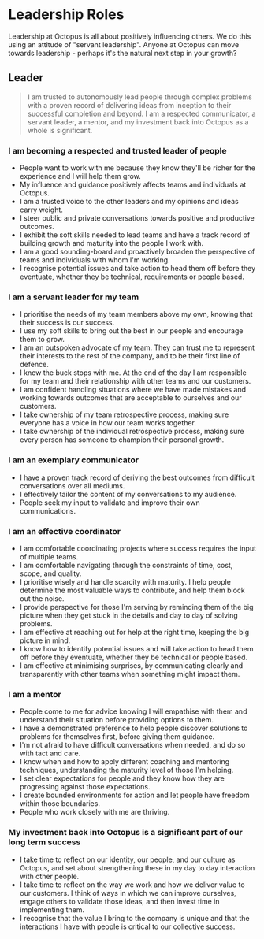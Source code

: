 # Leadership Roles

Leadership at Octopus is all about positively influencing others. We do this using an attitude of "servant leadership". Anyone at Octopus can move towards leadership - perhaps it's the natural next step in your growth?

## Leader

> I am trusted to autonomously lead people through complex problems with a proven record of delivering ideas from inception to their successful completion and beyond. I am a respected communicator, a servant leader, a mentor, and my investment back into Octopus as a whole is significant.

### I am becoming a respected and trusted leader of people

- People want to work with me because they know they'll be richer for the experience and I will help them grow.
- My influence and guidance positively affects teams and individuals at Octopus.
- I am a trusted voice to the other leaders and my opinions and ideas carry weight.
- I steer public and private conversations towards positive and productive outcomes.
- I exhibit the soft skills needed to lead teams and have a track record of building growth and maturity into the people I work with.
- I am a good sounding-board and proactively broaden the perspective of teams and individuals with whom I'm working.
- I recognise potential issues and take action to head them off before they eventuate, whether they be technical, requirements or people based.

### I am a servant leader for my team

- I prioritise the needs of my team members above my own, knowing that their success is our success.
- I use my soft skills to bring out the best in our people and encourage them to grow.
- I am an outspoken advocate of my team. They can trust me to represent their interests to the rest of the company, and to be their first line of defence.
- I know the buck stops with me. At the end of the day I am responsible for my team and their relationship with other teams and our customers.
- I am confident handling situations where we have made mistakes and working towards outcomes that are acceptable to ourselves and our customers.
- I take ownership of my team retrospective process, making sure everyone has a voice in how our team works together.
- I take ownership of the individual retrospective process, making sure every person has someone to champion their personal growth.

### I am an exemplary communicator

- I have a proven track record of deriving the best outcomes from difficult conversations over all mediums.
- I effectively tailor the content of my conversations to my audience.
- People seek my input to validate and improve their own communications.

### I am an effective coordinator

- I am comfortable coordinating projects where success requires the input of multiple teams.
- I am comfortable navigating through the constraints of time, cost, scope, and quality.
- I prioritise wisely and handle scarcity with maturity. I help people determine the most valuable ways to contribute, and help them block out the noise.
- I provide perspective for those I'm serving by reminding them of the big picture when they get stuck in the details and day to day of solving problems.
- I am effective at reaching out for help at the right time, keeping the big picture in mind.
- I know how to identify potential issues and will take action to head them off before they eventuate, whether they be technical or people based.
- I am effective at minimising surprises, by communicating clearly and transparently with other teams when something might impact them.

### I am a mentor

- People come to me for advice knowing I will empathise with them and understand their situation before providing options to them.
- I have a demonstrated preference to help people discover solutions to problems for themselves first, before giving them guidance.
- I'm not afraid to have difficult conversations when needed, and do so with tact and care.
- I know when and how to apply different coaching and mentoring techniques, understanding the maturity level of those I'm helping.
- I set clear expectations for people and they know how they are progressing against those expectations.
- I create bounded environments for action and let people have freedom within those boundaries.
- People who work closely with me are thriving.

### My investment back into Octopus is a significant part of our long term success

- I take time to reflect on our identity, our people, and our culture as Octopus, and set about strengthening these in my day to day interaction with other people.
- I take time to reflect on the way we work and how we deliver value to our customers. I think of ways in which we can improve ourselves, engage others to validate those ideas, and then invest time in implementing them.
- I recognise that the value I bring to the company is unique and that the interactions I have with people is critical to our collective success.